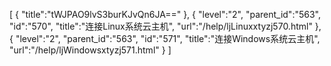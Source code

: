 [
	{
		"title":"tWJPAO9lvS3burKJvQn6JA=="
	},
	{
		"level":"2",
		"parent_id":"563",
		"id":"570",
		"title":"连接Linux系统云主机",
		"url":"/help/ljLinuxxtyzj570.html"
	},
	{
		"level":"2",
		"parent_id":"563",
		"id":"571",
		"title":"连接Windows系统云主机",
		"url":"/help/ljWindowsxtyzj571.html"
	}
]